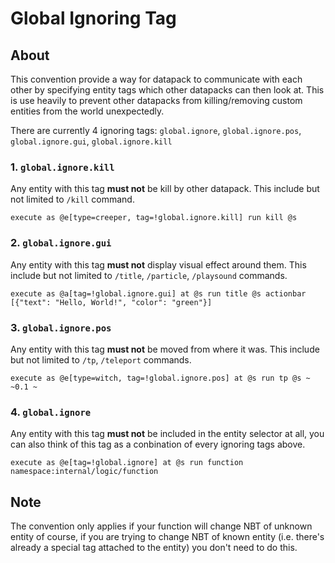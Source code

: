 # Global Ignoring Tag

## About

This convention provide a way for datapack to communicate with each other by specifying entity tags which other datapacks can then look at. This is use heavily to prevent other datapacks from killing/removing custom entities from the world unexpectedly.

There are currently 4 ignoring tags: `global.ignore`, `global.ignore.pos`, `global.ignore.gui`, `global.ignore.kill`

### 1. `global.ignore.kill`

Any entity with this tag **must not** be kill by other datapack. This include but not limited to `/kill` command.

```mcfunction
execute as @e[type=creeper, tag=!global.ignore.kill] run kill @s
```

### 2. `global.ignore.gui`

Any entity with this tag **must not** display visual effect around them. This include but not limited to `/title`, `/particle`, `/playsound` commands.

```mcfunction
execute as @a[tag=!global.ignore.gui] at @s run title @s actionbar [{"text": "Hello, World!", "color": "green"}]
```

### 3. `global.ignore.pos`

Any entity with this tag **must not** be moved from where it was. This include but not limited to `/tp`, `/teleport` commands.

```mcfunction
execute as @e[type=witch, tag=!global.ignore.pos] at @s run tp @s ~ ~0.1 ~
```

### 4. `global.ignore`

Any entity with this tag **must not** be included in the entity selector at all, you can also think of this tag as a conbination of every ignoring tags above.

```mcfunction
execute as @e[tag=!global.ignore] at @s run function namespace:internal/logic/function
```

## Note

The convention only applies if your function will change NBT of unknown entity of course, if you are trying to change NBT of known entity (i.e. there's already a special tag attached to the entity) you don't need to do this.

